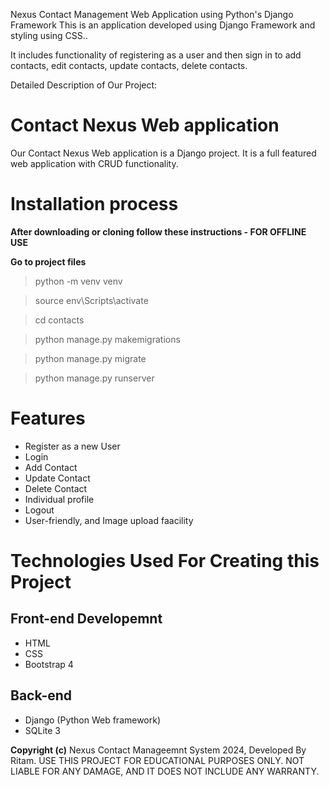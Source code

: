 Nexus Contact Management Web Application using Python's Django Framework
This is an application developed using Django Framework and styling using CSS..

It includes functionality of registering as a user and then sign in to add contacts, edit contacts, update contacts, delete contacts.

Detailed Description of Our Project:
# Contact Nexus Web application

Our Contact Nexus Web application is a Django project. It is a full featured web application with CRUD functionality.

# Installation process

**After downloading or cloning follow these instructions - FOR OFFLINE USE** 

**Go to project files**

> python -m venv venv

> source env\Scripts\activate

> cd contacts

> python manage.py makemigrations

> python manage.py migrate

> python manage.py runserver

# Features

- Register as a new User
- Login
- Add Contact
- Update Contact
- Delete Contact
- Individual profile
- Logout
- User-friendly, and Image upload faacility

# Technologies Used For Creating this Project

## Front-end Developemnt

- HTML
- CSS
- Bootstrap 4

## Back-end

- Django (Python Web framework)
- SQLite 3

**Copyright (c)** Nexus Contact Manageemnt System 2024, Developed By Ritam. USE THIS PROJECT FOR EDUCATIONAL PURPOSES ONLY. NOT LIABLE FOR ANY DAMAGE, AND IT DOES NOT INCLUDE ANY WARRANTY.
